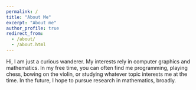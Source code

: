```yaml
---
permalink: /
title: "About Me"
excerpt: "About me"
author_profile: true
redirect_from: 
  - /about/
  - /about.html
---
```


Hi, I am just a curious wanderer. My interests rely in computer graphics and mathematics. In my free time, you can often find me programming, playing chess, bowing on the violin, or studying whatever topic interests me at the time. In the future, I hope to pursue research in mathematics, broadly.


